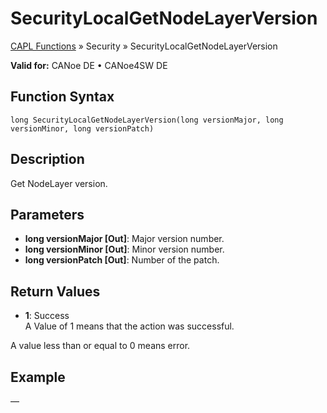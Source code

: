 # SecurityLocalGetNodeLayerVersion

[CAPL Functions](../../CAPLfunctions.md) » Security » SecurityLocalGetNodeLayerVersion

**Valid for:** CANoe DE • CANoe4SW DE

## Function Syntax

```
long SecurityLocalGetNodeLayerVersion(long versionMajor, long versionMinor, long versionPatch)
```

## Description

Get NodeLayer version.

## Parameters

- **long versionMajor [Out]**: Major version number.
- **long versionMinor [Out]**: Minor version number.
- **long versionPatch [Out]**: Number of the patch.

## Return Values

- **1**: Success  
  A Value of 1 means that the action was successful.

A value less than or equal to 0 means error.

## Example

—

